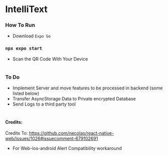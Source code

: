 # IntelliText

### How To Run
- Download `Expo Go`
### ```npx expo start```
- Scan the QR Code With Your Device

#

### To Do
- Implement Server and move features to be processed in backend (some listed below)
- Transfer AsyncStorage Data to Private encrypted Database
- Send Logs to a third party tool

#
#



#### Credits:

Credits To: https://github.com/necolas/react-native-web/issues/1026#issuecomment-679102691
- For Web-ios-android Alert Compatibility workaround